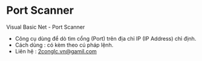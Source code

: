# Port Scanner
 Visual Basic Net - Port Scanner
* Công cụ dùng để dò tìm cổng (Port) trên địa chỉ IP (IP Address) chỉ định.
* Cách dùng : có kèm theo cú pháp lệnh.
* Liên hệ : 2conglc.vn@gamil.com
